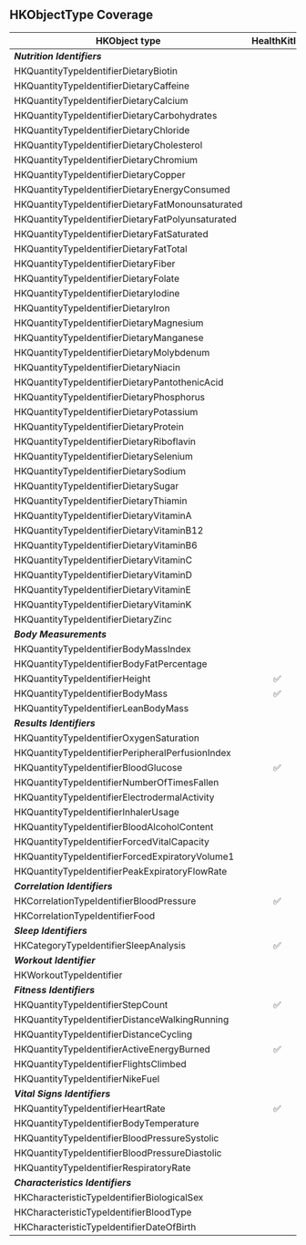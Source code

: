 ## HKObjectType Coverage

|HKObject type|HealthKitIO|
|-------------|:---------:|
|*__Nutrition Identifiers__*||
|HKQuantityTypeIdentifierDietaryBiotin|  |
|HKQuantityTypeIdentifierDietaryCaffeine|  |
|HKQuantityTypeIdentifierDietaryCalcium|  |
|HKQuantityTypeIdentifierDietaryCarbohydrates|  |
|HKQuantityTypeIdentifierDietaryChloride|  |
|HKQuantityTypeIdentifierDietaryCholesterol|  |
|HKQuantityTypeIdentifierDietaryChromium|  |
|HKQuantityTypeIdentifierDietaryCopper|  |
|HKQuantityTypeIdentifierDietaryEnergyConsumed|  |
|HKQuantityTypeIdentifierDietaryFatMonounsaturated|  |
|HKQuantityTypeIdentifierDietaryFatPolyunsaturated|  |
|HKQuantityTypeIdentifierDietaryFatSaturated|  |
|HKQuantityTypeIdentifierDietaryFatTotal|  |
|HKQuantityTypeIdentifierDietaryFiber|  |
|HKQuantityTypeIdentifierDietaryFolate|  |
|HKQuantityTypeIdentifierDietaryIodine|  |
|HKQuantityTypeIdentifierDietaryIron|  |
|HKQuantityTypeIdentifierDietaryMagnesium|  |
|HKQuantityTypeIdentifierDietaryManganese|  |
|HKQuantityTypeIdentifierDietaryMolybdenum|  |
|HKQuantityTypeIdentifierDietaryNiacin|  |
|HKQuantityTypeIdentifierDietaryPantothenicAcid|  |
|HKQuantityTypeIdentifierDietaryPhosphorus|  |
|HKQuantityTypeIdentifierDietaryPotassium|  |
|HKQuantityTypeIdentifierDietaryProtein|  |
|HKQuantityTypeIdentifierDietaryRiboflavin|  |
|HKQuantityTypeIdentifierDietarySelenium|  |
|HKQuantityTypeIdentifierDietarySodium|  |
|HKQuantityTypeIdentifierDietarySugar|  |
|HKQuantityTypeIdentifierDietaryThiamin|  |
|HKQuantityTypeIdentifierDietaryVitaminA|  |
|HKQuantityTypeIdentifierDietaryVitaminB12|  |
|HKQuantityTypeIdentifierDietaryVitaminB6|  |
|HKQuantityTypeIdentifierDietaryVitaminC|  |
|HKQuantityTypeIdentifierDietaryVitaminD|  |
|HKQuantityTypeIdentifierDietaryVitaminE|  |
|HKQuantityTypeIdentifierDietaryVitaminK|  |
|HKQuantityTypeIdentifierDietaryZinc|  |
|*__Body Measurements__*||
|HKQuantityTypeIdentifierBodyMassIndex|  |
|HKQuantityTypeIdentifierBodyFatPercentage|  |
|HKQuantityTypeIdentifierHeight|:white_check_mark:|
|HKQuantityTypeIdentifierBodyMass|:white_check_mark:|
|HKQuantityTypeIdentifierLeanBodyMass|  |
|*__Results Identifiers__*||
|HKQuantityTypeIdentifierOxygenSaturation|  |
|HKQuantityTypeIdentifierPeripheralPerfusionIndex|  |
|HKQuantityTypeIdentifierBloodGlucose|:white_check_mark:|
|HKQuantityTypeIdentifierNumberOfTimesFallen|  |
|HKQuantityTypeIdentifierElectrodermalActivity|  |
|HKQuantityTypeIdentifierInhalerUsage|  |
|HKQuantityTypeIdentifierBloodAlcoholContent|  |
|HKQuantityTypeIdentifierForcedVitalCapacity|  |
|HKQuantityTypeIdentifierForcedExpiratoryVolume1|  |
|HKQuantityTypeIdentifierPeakExpiratoryFlowRate|  |
|*__Correlation Identifiers__*||
|HKCorrelationTypeIdentifierBloodPressure|:white_check_mark:|
|HKCorrelationTypeIdentifierFood|  |
|*__Sleep Identifiers__*||
|HKCategoryTypeIdentifierSleepAnalysis|:white_check_mark:|
|*__Workout Identifier__*||
|HKWorkoutTypeIdentifier|  |
|*__Fitness Identifiers__*||
|HKQuantityTypeIdentifierStepCount|:white_check_mark:|
|HKQuantityTypeIdentifierDistanceWalkingRunning|  |
|HKQuantityTypeIdentifierDistanceCycling|  |
|HKQuantityTypeIdentifierActiveEnergyBurned|:white_check_mark:|
|HKQuantityTypeIdentifierFlightsClimbed|  |
|HKQuantityTypeIdentifierNikeFuel|  |
|*__Vital Signs Identifiers__*||
|HKQuantityTypeIdentifierHeartRate|:white_check_mark:|
|HKQuantityTypeIdentifierBodyTemperature|  |
|HKQuantityTypeIdentifierBloodPressureSystolic|  |
|HKQuantityTypeIdentifierBloodPressureDiastolic|  |
|HKQuantityTypeIdentifierRespiratoryRate|  |
|*__Characteristics Identifiers__*||
|HKCharacteristicTypeIdentifierBiologicalSex|  |
|HKCharacteristicTypeIdentifierBloodType|  |
|HKCharacteristicTypeIdentifierDateOfBirth|  |

